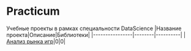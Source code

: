 # Practicum
Учебные проекты в рамках специальности DataScience
|Название проекта|Описание|Библиотеки|
|----------------|--------|----------|
|[Анализ рынка игр](https://github.com/fruitfulclown/practicum/tree/main/Анализ%20рынка%20игр)|0|0|
